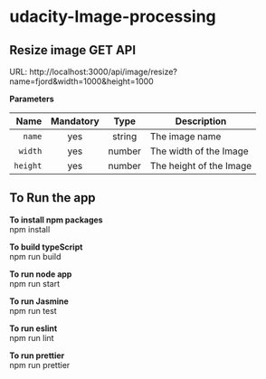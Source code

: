 # udacity-Image-processing

## Resize image GET API

URL: http://localhost:3000/api/image/resize?name=fjord&width=1000&height=1000 

**Parameters**



|          Name | Mandatory |  Type   | Description                                                                                                                                                           |
| -------------:|:--------:|:-------:| --------------------------------------------------------------------------------------------------------------------------------------------------------------------- |
|     `name` | yes | string  | The image name             |
|     `width` | yes | number  | The width of the Image |
|     `height` | yes | number  | The height of the Image |                  |


## To Run the app

**To install npm packages**  </br>
npm install

**To build typeScript**  </br>
npm run build

**To run node app**  </br>
npm run start

**To run Jasmine**  </br>
npm run test

**To run eslint**  </br>
npm run lint

**To run prettier**  </br>
npm run prettier








